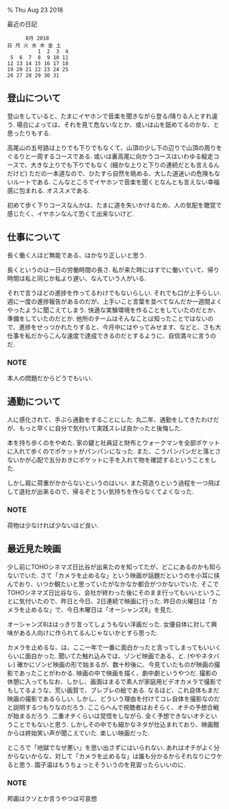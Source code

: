 % Thu Aug 23 2018

最近の日記

```
      8月 2018         
日 月 火 水 木 金 土  
          1  2  3  4  
 5  6  7  8  9 10 11  
12 13 14 15 16 17 18  
19 20 21 22 23 24 25  
26 27 28 29 30 31     
```

## 登山について

登山をしていると、たまにイヤホンで音楽を聞きながら登る/降りる人とすれ違う.
場合によっては、それを見て危ないなとか、或いは山を舐めてるのかな、と思ったりもする.

高尾山の五号路は上りでも下りでもなくて、山頂の少し下の辺りで山頂の周りをぐるりと一周するコースである.
或いは裏高尾に向かうコースはいわゆる縦走コースで、大きな上りでも下りでもなく (細かな上りと下りの連続だとも言えるんだけど) ただの一本道なので、ひたすら自然を眺める、大した道迷いの危険もないルートである.
こんなところでイヤホンで音楽を聞くとなんとも言えない幸福感に包まれる.
オススメである.

初めて歩く下りコースなんかは、たまに道を失いかけるため、人の気配を聴覚で感じたく、イヤホンなんて恐くて出来ないけど.

## 仕事について

長く働く人ほど無能である、はかなり正しいと思う.

長くというのは一日の労働時間の長さ.
私が来た時にはすでに働いていて、帰り時間は私と同じか私より遅い、なんていう人がいる.

それで言うほどの進捗を作ってるわけでもないらしい.
それでも口が上手らしい.
週に一度の進捗報告があるのだが、上手いこと言葉を並べてなんだか一週間よくやったように聞こえてしまう.
快適な実験環境を作ることをしていたのだとか、準備をしていたのだとか.
他所のチームはそんなことは知ったことではないので、進捗をせっつかれたりすると、今月中にはやってみせます、などと、さも大仕事を私だからこんな速度で達成できるのだとするように、自信満々に言うのだ.

### NOTE
本人の問題だからどうでもいい.

## 通勤について

人に感化されて、手ぶら通勤をすることにした.
丸二年、通勤をしてきたわけだが、もっと早くに自分で気付いて実践スレば良かったと後悔した.

本を持ち歩くのをやめた.
家の鍵と社員証と財布とウォークマンを全部ポケットに入れて歩くのでポケットがパンパンになった.
また、こうパンパンだと落とさないかが心配で五分おきにポケットに手を入れて物を確認するということをした.

しかし肩に荷重がかからないというのはいい.
また荷造りという過程を一つ飛ばして退社が出来るので、帰るぞとうい気持ちを作らなくてよくなった.

### NOTE
荷物は少なければ少ないほど良い.

## 最近見た映画

少し前にTOHOシネマズ日比谷が出来たのを知ってたが、どこにあるのかも知らないでいた.
さて「カメラを止めるな」という映画が話題だというのを小耳に挟んでおり、いつか観たいと思っていたがなかなか都合がつかないでいた.
そこでTOHOシネマズ日比谷なら、会社が終わった後にそのまま行ってもいいということに気付いたので、昨日と今日、2日連続で映画に行った.
昨日の火曜日は「カメラを止めるな」で、今日木曜日は「オーシャンズ8」を見た.

オーシャンズ8ははっきり言ってしょうもない洋画だった.
女優自体に対して興味がある人向けに作られてるんじゃないかとすら思った.

カメラを止めるな、は、ここ一年で一番に面白かったと言ってしまってもいいくらいに面白かった.
聞いてた触れ込みでは、ゾンビ映画である、と.
(ややネタバレ) 確かにゾンビ映画の形で始まるが、数十秒後に、今見ていたものが映画の撮影であったことがわかる.
映画の中で映画を描く、劇中劇というやつだ.
撮影の休憩に入ってもなお、しかし、画面はまるで素人が家庭用ビデオカメラで撮影でもしてるような、荒い画質で、ブレブレの絵である.
なるほど、これ自体もまだ映画の撮影であるらしい.
しかし、どういう理由を付けてコレ自体を撮影なのだと説明するつもりなのだろう.
ここらへんで視聴者はおそらく、オチの予想合戦が始まるだろう. 二重オチくらいは覚悟をしながら.
全く予想できないオチということでもないと思う.
しかしその中でも細かなネタが仕込まれており、映画館からは終始笑い声が聞こえていた.
楽しい映画だった.

ところで「地獄でなぜ悪い」を思い出さずにはいられない.
あれはオチがよく分からないからな、対して「カメラを止めるな」は誰も分かるからそれなりにウケると思う.
園子温はもうちょっとそういうのを見習ったらいいのに.

### NOTE
邦画はクソとか言うやつは可哀想
